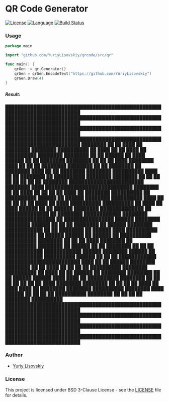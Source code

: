 # QR Code Generator
[![License](https://img.shields.io/badge/BSD-3--Clause-orange.svg)](LICENSE)
[![Language](https://img.shields.io/badge/Go-1.10-blue.svg)](https://golang.org/)
[![Build Status](https://travis-ci.org/YuriyLisovskiy/qrcode.svg?branch=master)](https://travis-ci.org/YuriyLisovskiy/qrcode)
### Usage
```go
package main

import "github.com/YuriyLisovskiy/qrcode/src/qr"

func main() {
	qrGen := qr.Generator{}
	qrGen = qrGen.EncodeText("https://github.com/YuriyLisovskiy")
	qrGen.Draw(4)
}
```
##### Result:
██████████████████████████████████████████████████████████████████████████
██████████████████████████████████████████████████████████████████████████
██████████████████████████████████████████████████████████████████████████
██████████████████████████████████████████████████████████████████████████
████████              ██      ██  ████            ██              ████████
████████  ██████████  ██    ████  ██    ██  ████  ██  ██████████  ████████
████████  ██      ██  ██████    ██      ████  ██████  ██      ██  ████████
████████  ██      ██  ██  ████  ████████    ████  ██  ██      ██  ████████
████████  ██      ██  ████████  ██  ████████    ████  ██      ██  ████████
████████  ██████████  ████  ██    ██  ████████    ██  ██████████  ████████
████████              ██  ██  ██  ██  ██  ██  ██  ██              ████████
████████████████████████  ████████    ████    ████████████████████████████
████████  ██    ██      ████  ██      ██  ██      ██  ████  ██    ████████
██████████  ██    ██████████    ██████            ██      ██████  ████████
██████████  ████  ██    ██    ██  ██    ██    ████  ██  ████    ██████████
██████████  ██    ████  ██  ████        ██████  ██    ██  ██████  ████████
██████████████          ██  ██████████████  ██    ████████    ████████████
████████  ████████████████  ██      ████████████████  ██████      ████████
████████      ██████  ██  ██      ██  ████████    ██  ██████      ████████
████████████    ██  ██  ████████    ██  ██████            ████  ██████████
██████████  ██        ██████    ██████    ██      ██████    ██  ██████████
██████████    ████████  ██      ██  ██  ████  ████████  ██      ██████████
████████  ██  ██████  ██  ██  ████████        ██  ██      ██  ████████████
████████████        ██████        ████████    ██████      ██  ████████████
██████████    ██████        ██      ██        ██              ████████████
████████████████████████  ████        ██      ██  ██████          ████████
████████              ██        ██  ████  ██      ██  ██    ██  ██████████
████████  ██████████  ██          ████    ██  ██  ██████    ██    ████████
████████  ██      ██  ██████  ██████  ████  ████          ██    ██████████
████████  ██      ██  ██    ██    ██            ██  ██      ████  ████████
████████  ██      ██  ██    ██        ████    ██  ████  ████  ██  ████████
████████  ██████████  ████████  ████  ██████  ██    ██  ██  ██  ██████████
████████              ██    ██        ██  ██          ████████  ██████████
██████████████████████████████████████████████████████████████████████████
██████████████████████████████████████████████████████████████████████████
██████████████████████████████████████████████████████████████████████████
██████████████████████████████████████████████████████████████████████████
### Author
* [Yuriy Lisovskiy](https://github.com/YuriyLisovskiy)
### License
This project is licensed under BSD 3-Clause License - see the [LICENSE](LICENSE) file for details.
